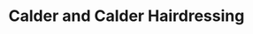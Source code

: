 ---
title: "Calder and Calder Hairdressing"
url: /edinburgh/calder-and-calder-hairdressing/
shop: hairdresser
---
